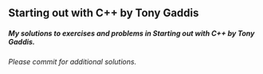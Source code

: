 ## Starting out with C++ by Tony Gaddis




##### My solutions to exercises and problems in Starting out with C++ by Tony Gaddis. 
###### Please commit for additional solutions.  
